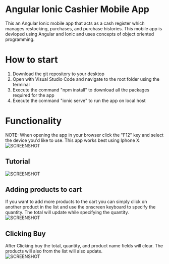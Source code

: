 # Angular Ionic Cashier Mobile App
This an Angular Ionic mobile app that acts as a cash register which manages restocking, purchases, and purchase histories. This mobile app is devloped using Angular and Ionic and uses concepts of object oriented programming.
# How to start 
1. Download the git repository to your desktop  
2. Open with Visual Studio Code and navigate to the root folder using the terminal  
3. Execute the command "npm install" to download all the packages required for the app
4. Execute the command "ionic serve" to run the app on local host
# Functionality 
NOTE: When opening the app in your browser click the "F12" key and select the device you'd like to use. This app works best using Iphone X.  
![SCREENSHOT](https://github.com/igorganch/Angular-Cashier-App/blob/master/ScreenShots/Start.PNG)
## Tutorial
![SCREENSHOT](https://github.com/igorganch/Angular-Cashier-App/blob/master/ScreenShots/Tutorial.PNG)
## Adding products to cart
If you want to add more products to the cart you can simply click on another product in the list and use the onscreen keyboard to specify the   
quantity. The total will update while specifying the quantity.  
![SCREENSHOT](https://github.com/igorganch/Angular-Cashier-App/blob/master/ScreenShots/AddingProducts.PNG)
## Clicking Buy
After Clicking buy the total, quantity, and product name fields will clear. The products will also from the list will also update.  
![SCREENSHOT](https://github.com/igorganch/Angular-Cashier-App/blob/master/ScreenShots/ClickedBuy.PNG)


